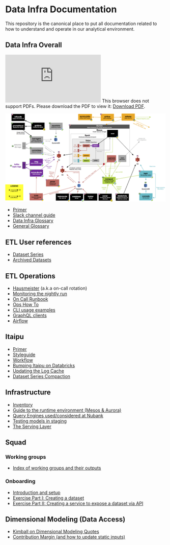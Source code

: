 # Data Infra Documentation

This repository is the canonical place to put all documentation related to how to understand and operate in our analytical environment.

## Data Infra Overall

<object data="https://github.com/nubank/data-infra-docs/blob/master/images/DataInfraOverview.pdf" type="application/pdf" width="700px" height="700px">
    <embed src="https://github.com/nubank/data-infra-docs/blob/master/images/DataInfraOverview.pdf">
        This browser does not support PDFs. Please download the PDF to view it: <a href="https://github.com/nubank/data-infra-docs/blob/master/images/DataInfraOverview.pdf">Download PDF</a>.</p>
    </embed>
</object>

![Image of our infra](images/DataInfraOverview.png)

* [Primer](primer.md)
* [Slack channel guide](squad/channels.md)
* [Data Infra Glossary](glossary.md)
* [General Glossary](https://github.com/nubank/playbooks/blob/master/docs/glossary.md)

## ETL User references

* [Dataset Series](etl-users/dataset_series.md)
* [Archived Datasets](etl-users/archived-datasets.md)

## ETL Operations

* [Hausmeister](squad/hausmeister.md) (a.k.a on-call rotation)
* [Monitoring the nightly run](monitoring_nightly_run.md)
* [On Call Runbook](on-call_runbook.md)
* [Ops How To](ops_how_to.md)
* [CLI usage examples](cli_examples.md)
* [GraphQL clients](ops/graphql_clients.md)
* [Airflow](airflow.md)

## Itaipu
* [Primer](itaipu/primer.md)
* [Styleguide](itaipu/styleguide.md)
* [Workflow](itaipu/workflow.md)
* [Bumping Itaipu on Databricks](itaipu/databricks_bump.md)
* [Updating the Log Cache](itaipu/log_cache_update.md)
* [Dataset Series Compaction](itaipu/dataset_series_compaction.md)

## Infrastructure
* [Inventory](infrastructure/inventory.md)
* [Guide to the runtime environment (Mesos & Aurora)](infrastructure/guide-to-the-runtime-environment.md)
* [Query Engines used/considered at Nubank](infrastructure/query_engines.md)
* [Testing models in staging](infrastructure/testing-models.md)
* [The Serving Layer](infrastructure/serving_layer.md)

## Squad

### Working groups

* [Index of working groups and their outputs](squad/working_groups/index.md)

### Onboarding

* [Introduction and setup](onboarding/introduction.md)
* [Exercise Part I: Creating a dataset](onboarding/dataset-exercise.md)
* [Exercise Part II: Creating a service to expose a dataset via API](onboarding/service-exercise.md)

## Dimensional Modeling (Data Access)
* [Kimball on Dimensional Modeling Quotes](dimensional_modeling/kimball.md)
* [Contribution Margin (and how to update static inputs)](dimensional_modeling/contribution_margin.md)
